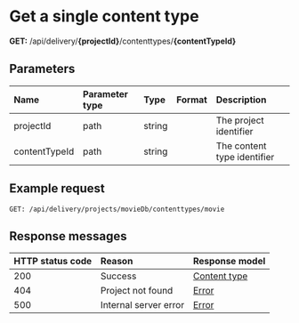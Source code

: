 # Get a single content type

**GET:** /api/delivery/**{projectId}**/contenttypes/**{contentTypeId}**

## Parameters

| Name | Parameter type | Type | Format | Description |
|:-|:-|:-|:-|:-|
| projectId | path | string | | The project identifier |
| contentTypeId | path | string | | The content type identifier |

## Example request

```http
GET: /api/delivery/projects/movieDb/contenttypes/movie
```

## Response messages

| HTTP status code | Reason | Response model |
|:-|:-|:-|
| 200 | Success | [Content type](/model/content-type.md) |
| 404 | Project not found | [Error](/errors.md) |
| 500 | Internal server error | [Error](/errors.md) |
